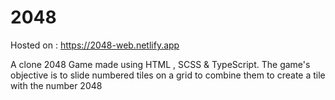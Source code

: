 # 2048

Hosted on : https://2048-web.netlify.app

A clone 2048 Game made using HTML , SCSS & TypeScript.
The game's objective is to slide numbered tiles on a grid to combine them to create a tile with the number 2048
        
